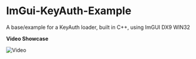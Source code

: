 # ImGui-KeyAuth-Example
 A base/example for a KeyAuth loader, built in C++, using ImGUI DX9 WIN32

**Video Showcase**

![Video](https://imgur.com/UvMwPJv.gif)
